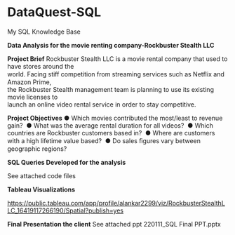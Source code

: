 # DataQuest-SQL
My SQL Knowledge Base

**Data Analysis for the movie renting company-Rockbuster Stealth LLC**

**Project Brief**
Rockbuster Stealth LLC is a movie rental company that used to have stores around the   
world.  Facing stiff competition from streaming services such as Netﬂix and Amazon Prime,   
the Rockbuster Stealth management team is planning to use its existing movie licenses to   
launch an online video rental service in order to stay competitive. 

**Project Objectives**
● Which movies contributed the most/least to revenue gain? 
● What was the average rental duration for all videos? 
● Which countries are Rockbuster customers based in? 
● Where are customers with a high lifetime value based? 
● Do sales ﬁgures vary between geographic regions? 

**SQL Queries Developed for the analysis**

See attached code files

**Tableau Visualizations**

https://public.tableau.com/app/profile/alankar2299/viz/RockbusterStealthLLC_16419117266190/Spatial?publish=yes

**Final Presentation the client**
See attached ppt
220111_SQL Final PPT.pptx


